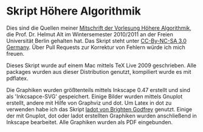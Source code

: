 Skript Höhere Algorithmik
=========================

Dies sind die Quellen meiner [Mitschrift der Vorlesung Höhere Algorithmik](https://www.pnjb.de/uni/ws1011/hoehere-algorithmik.pdf), die Prof. Dr. Helmut Alt im Wintersemester 2010/2011 an der Freien Universität Berlin gehalten hat. Das Skript steht unter [CC-By-NC-SA 3.0 Germany](http://creativecommons.org/licenses/by-nc-sa/3.0/de/). Über Pull Requests zur Korrektur von Fehlern würde ich mich freuen. 

Dieses Skript wurde auf einem Mac mittels TeX Live 2009 geschrieben. Alle packages wurden aus dieser Distribution genutzt, kompiliert wurde es mit pdflatex.

Die Graphiken wurden größtenteils mittels Inkscape 0.47 erstellt und sind als 'Inkcsapce-SVG' gespeichert. Einige Bilder wurden mittels Gnuplot erstellt, andere mit Hilfe von Graphviz und dot. Um Latex in dot zu verwenden habe ich das Skript [ladot von Brighten Godfrey](http://brighten.bigw.org/projects/ladot/ "ladot") genutzt. Einige der mit Gnuplot, dot oder ladot erstellten Graphiken wurden anschließend in Inkscape bearbeitet. Alle Graphiken wurden als PDF eingebunden.
